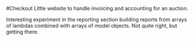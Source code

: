 #Checkout
Little website to handle invoicing and accounting for an auction.

Interesting experiment in the reporting section building reports from arrays of lambdas combined with arrays of model objects.  Not quite right, but getting there.
